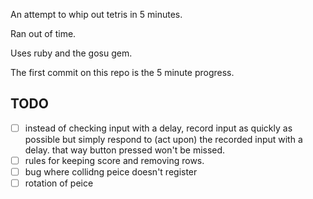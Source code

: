 An attempt to whip out tetris in 5 minutes. 

Ran out of time.

Uses ruby and the gosu gem.

The first commit on this repo is the 5 minute progress.


TODO
---

* [ ] instead of checking input with a delay, record input as quickly as possible
    but simply respond to (act upon) the recorded input with a delay.
    that way button pressed won't be missed.
* [ ] rules for keeping score and removing rows.
* [ ] bug where collidng peice doesn't register
* [ ] rotation of peice
